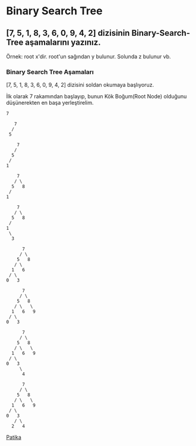 # Binary Search Tree

## [7, 5, 1, 8, 3, 6, 0, 9, 4, 2] dizisinin Binary-Search-Tree aşamalarını yazınız.

Örnek: root x'dir. root'un sağından y bulunur. Solunda z bulunur vb.

### Binary Search Tree Aşamaları
[7, 5, 1, 8, 3, 6, 0, 9, 4, 2] dizisini soldan okumaya başlıyoruz.

İlk olarak 7 rakamından başlayıp, bunun Kök Boğum(Root Node) olduğunu düşünerekten en başa yerleştirelim.

```
7
```
```
   7
  /
 5 
```
```
    7
   /
  5
 /
1 
```
```
    7
   / \
  5   8
 /
1 
```
```
    7
   / \
  5   8
 / 
1  
 \
  3
```
```
      7
     / \
    5   8
   / \
  1   6
 / \
0   3
```
```
      7
     / \
    5   8
   / \   \
  1   6   9
 / \
0   3
```
```
      7
     / \
    5   8
   / \   \
  1   6   9
 / \
0   3
     \
      4
```
```
      7
     / \
    5   8
   / \   \
  1   6   9
 / \
0   3
   / \
  2   4
```
[Patika]()